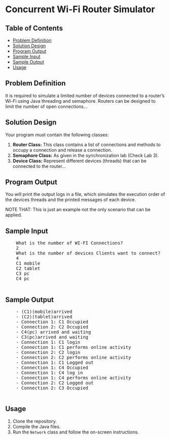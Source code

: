 <!DOCTYPE html>
<html>
<head>
</head>
<body>
  <h1>Concurrent Wi-Fi Router Simulator</h1>

  <h2>Table of Contents</h2>
  <ul>
    <li><a href="#problem-definition">Problem Definition</a></li>
    <li><a href="#solution-design">Solution Design</a></li>
    <li><a href="#program-output">Program Output</a></li>
    <li><a href="#sample-input">Sample Input</a></li>
    <li><a href="#sample-output">Sample Output</a></li>
    <li><a href="#usage">Usage</a></li>
  </ul>

  <h2 id="problem-definition">Problem Definition</h2>
  <p>It is required to simulate a limited number of devices connected to a router’s Wi-Fi using Java threading and semaphore. Routers can be designed to limit the number of open connections...</p>

  <h2 id="solution-design">Solution Design</h2>
  <p>Your program must contain the following classes:</p>
  <ol>
    <li><strong>Router Class:</strong> This class contains a list of connections and methods to occupy a connection and release a connection.</li>
    <li><strong>Semaphore Class:</strong> As given in the synchronization lab (Check Lab 3).</li>
    <li><strong>Device Class:</strong> Represent different devices (threads) that can be connected to the router...</li>
  </ol>

  <h2 id="program-output">Program Output</h2>
  <p>You will print the output logs in a file, which simulates the execution order of the devices threads and the printed messages of each device.</p>
  <p>NOTE THAT: This is just an example not the only scenario that can be applied.</p>

  <h2 id="sample-input">Sample Input</h2>
  <pre>
    What is the number of WI-FI Connections?
    2
    What is the number of devices Clients want to connect?
    4
    C1 mobile
    C2 tablet
    C3 pc
    C4 pc
  </pre>

  <h2 id="sample-output">Sample Output</h2>
  <pre>
    - (C1)(mobile)arrived
    - (C2)(tablet)arrived
    - Connection 1: C1 Occupied
    - Connection 2: C2 Occupied
    - C4(pc) arrived and waiting
    - C3(pc)arrived and waiting
    - Connection 1: C1 login
    - Connection 1: C1 performs online activity
    - Connection 2: C2 login
    - Connection 2: C2 performs online activity
    - Connection 1: C1 Logged out
    - Connection 1: C4 Occupied
    - Connection 1: C4 log in
    - Connection 1: C4 performs online activity
    - Connection 2: C2 Logged out
    - Connection 2: C3 Occupied
  </pre>

  <h2 id="usage">Usage</h2>
  <ol>
    <li>Clone the repository.</li>
    <li>Compile the Java files.</li>
    <li>Run the <code>Network</code> class and follow the on-screen instructions.</li>
  </ol>

</body>
</html>

